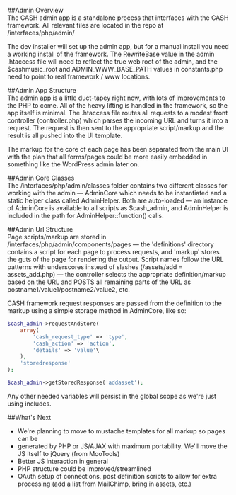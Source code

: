##Admin Overview  
The CASH admin app is a standalone process that interfaces with the CASH framework. 
All relevant files are located in the repo at /interfaces/php/admin/  

The dev installer will set up the admin app, but for a manual install you need a 
working install of the framework. The RewriteBase value in the admin .htaccess 
file will need to reflect the true web root of the admin, and the $cashmusic_root 
and ADMIN_WWW_BASE_PATH values in constants.php need to point to real framework / 
www locations.  


##Admin App Structure  
The admin app is a little duct-tapey right now, with lots of improvements to the 
PHP to come. All of the heavy lifting is handled in the framework, so the app itself 
is minimal. The .htaccess file routes all requests to a modest front controller 
(controller.php) which parses the incoming URL and turns it into a request. The 
request is then sent to the appropriate script/markup and the result is all pushed 
into the UI template. 

The markup for the core of each page has been separated from the main UI with the 
plan that all forms/pages could be more easily embedded in something like the 
WordPress admin later on. 


##Admin Core Classes  
The /interfaces/php/admin/classes folder contains two different classes for working 
with the admin — AdminCore which needs to be instantiated and a static helper class 
called AdminHelper. Both are auto-loaded — an instance of AdminCore is available to 
all scripts as $cash_admin, and AdminHelper is included in the path for 
AdminHelper::function() calls. 


##Admin Url Structure  
Page scripts/markup are stored in /interfaces/php/admin/components/pages — the 
'definitions' directory contains a script for each page to process requests, and 
'markup' stores the guts of the page for rendering the output. Script names follow 
the URL patterns with underscores instead of slashes (/assets/add = assets_add.php) 
— the controller selects the appropriate definition/markup based on the URL and 
POSTS all remaining parts of the URL as postname1/value1/postname2/value2, etc.

CASH framework request responses are passed from the definition to the markup 
using a simple storage method in AdminCore, like so:  
  
```php
$cash_admin->requestAndStore(
	array(
		'cash_request_type' => 'type', 
		'cash_action' => 'action',
		'details' => 'value'\
	),
	'storedresponse'
);

$cash_admin->getStoredResponse('addasset');
```  
  
Any other needed variables will persist in the global scope as we're just using 
includes.  


##What's Next  
 - We're planning to move to mustache templates for all markup so pages can be  
 - generated by PHP or JS/AJAX with maximum portability. We'll move the JS itself 
   to jQuery (from MooTools)  
 - Better JS interaction in general  
 - PHP structure could be improved/streamlined  
 - OAuth setup of connections, post definition scripts to allow for extra 
   processing (add a list from MailChimp, bring in assets, etc.)

 